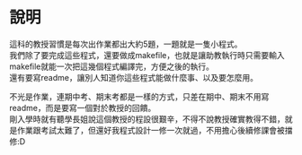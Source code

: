 # 說明
這科的教授習慣是每次出作業都出大約5題，一題就是一隻小程式。  
我們除了要完成這些程式，還要做成makefile，也就是讓助教執行時只需要輸入makefile就能一次把這幾個程式編譯完，方便之後的執行。  
還有要寫readme，讓別人知道你這些程式能做什麼事、以及要怎麼用。  

不光是作業，連期中考、期末考都是一樣的方式，只差在期中、期末不用寫readme，而是要寫一個對於教授的回饋。  
剛入學時就有聽學長姐說這個教授的程設很艱辛，不得不說教授確實教得不錯，就是作業跟考試太難了，但還好我程式設計一修一次就過，不用擔心後續修課會被擋修:D